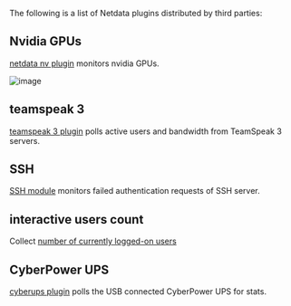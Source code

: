 The following is a list of Netdata plugins distributed by third parties:

## Nvidia GPUs

[netdata nv plugin](https://github.com/coraxx/netdata_nv_plugin) monitors nvidia GPUs.

![image](https://user-images.githubusercontent.com/2662304/29516895-351e905e-867b-11e7-9863-3fb6924490ab.png)

## teamspeak 3

[teamspeak 3 plugin](https://github.com/coraxx/netdata_ts3_plugin) polls active users and bandwidth from TeamSpeak 3 servers.

## SSH

[SSH module](https://github.com/Yaser-Amiri/netdata-ssh-module) monitors failed authentication requests of SSH server.

## interactive users count
Collect [number of currently logged-on users](https://github.com/veksh/netdata-numsessions)

## CyberPower UPS
[cyberups plugin](https://github.com/HawtDogFlvrWtr/netdata_cyberpwrups_plugin) polls the USB connected CyberPower UPS for stats.